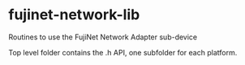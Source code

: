 # fujinet-network-lib
Routines to use the FujiNet Network Adapter sub-device

Top level folder contains the .h API, one subfolder for each platform.
